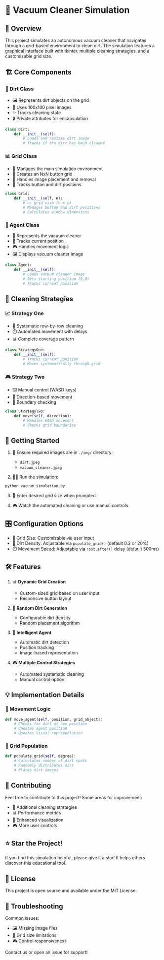 # 🤖 Vacuum Cleaner Simulation

## 🌟 Overview
This project simulates an autonomous vacuum cleaner that navigates through a grid-based environment to clean dirt. The simulation features a graphical interface built with tkinter, multiple cleaning strategies, and a customizable grid size.

## 🏗️ Core Components

### 🧹 Dirt Class
- 🖼️ Represents dirt objects on the grid
- 📏 Uses 100x100 pixel images
- ✨ Tracks cleaning state
- 🔒 Private attributes for encapsulation

```python
class Dirt:
    def __init__(self):
        # Loads and resizes dirt image
        # Tracks if the dirt has been cleaned
```

### 📊 Grid Class
- 🎯 Manages the main simulation environment
- 🔲 Creates an NxN button grid
- 🎨 Handles image placement and removal
- 📍 Tracks button and dirt positions

```python
class Grid:
    def __init__(self, n):
        # n: grid size (n x n)
        # Manages button and dirt positions
        # Calculates window dimensions
```

### 🤖 Agent Class
- 🚗 Represents the vacuum cleaner
- 📍 Tracks current position
- 🎮 Handles movement logic
- 🖼️ Displays vacuum cleaner image

```python
class Agent:
    def __init__(self):
        # Loads vacuum cleaner image
        # Sets starting position (0,0)
        # Tracks current position
```

## 🎯 Cleaning Strategies

### 📈 Strategy One
- 🔄 Systematic row-by-row cleaning
- ⏱️ Automated movement with delays
- 📊 Complete coverage pattern

```python
class StrategyOne:
    def __init__(self):
        # Tracks current position
        # Moves systematically through grid
```

### 🎮 Strategy Two
- ⌨️ Manual control (WASD keys)
- 🎯 Direction-based movement
- 🛑 Boundary checking

```python
class StrategyTwo:
    def move(self, direction):
        # Handles WASD movement
        # Checks grid boundaries
```

## 🚀 Getting Started

1. 📁 Ensure required images are in `./img/` directory:
   - `dirt.jpeg`
   - `vacuum_cleaner.jpeg`

2. 🏃‍♂️ Run the simulation:
```python
python vacuum_simulation.py
```

3. 🔢 Enter desired grid size when prompted

4. 🎮 Watch the automated cleaning or use manual controls

## 🎛️ Configuration Options

- 🔲 Grid Size: Customizable via user input
- 🎯 Dirt Density: Adjustable via `populate_grid()` (default 0.2 or 20%)
- ⏱️ Movement Speed: Adjustable via `root.after()` delay (default 500ms)

## 🛠️ Features

1. 📊 **Dynamic Grid Creation**
   - Custom-sized grid based on user input
   - Responsive button layout

2. 🎯 **Random Dirt Generation**
   - Configurable dirt density
   - Random placement algorithm

3. 🤖 **Intelligent Agent**
   - Automatic dirt detection
   - Position tracking
   - Image-based representation

4. 🎮 **Multiple Control Strategies**
   - Automated systematic cleaning
   - Manual control option

## 💡 Implementation Details

### 🔄 Movement Logic
```python
def move_agent(self, position, grid_object):
    # Checks for dirt at new position
    # Updates agent position
    # Updates visual representation
```

### 🎯 Grid Population
```python
def populate_grid(self, degree):
    # Calculates number of dirt spots
    # Randomly distributes dirt
    # Places dirt images
```

## 🤝 Contributing

Feel free to contribute to this project! Some areas for improvement:
- 🎯 Additional cleaning strategies
- 📊 Performance metrics
- 🎨 Enhanced visualization
- 🎮 More user controls

## ⭐ Star the Project!
If you find this simulation helpful, please give it a star! It helps others discover this educational tool.

## 📜 License
This project is open source and available under the MIT License.

## 🐛 Troubleshooting

Common issues:
- 🖼️ Missing image files
- 🎯 Grid size limitations
- 🎮 Control responsiveness

Contact us or open an issue for support!
